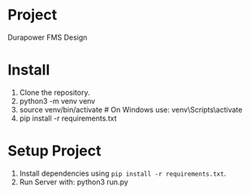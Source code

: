 # Project
  Durapower FMS Design

# Install 
  1. Clone the repository.
  2. python3 -m venv venv
  3. source venv/bin/activate  # On Windows use: venv\Scripts\activate
  4. pip install -r requirements.txt

# Setup Project
  1. Install dependencies using `pip install -r requirements.txt`.
  2. Run Server with: python3 run.py
